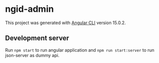 # ngid-admin

This project was generated with [Angular CLI](https://github.com/angular/angular-cli) version 15.0.2.

## Development server

Run `npm start` to run angular application and `npm run start:server` to run json-server as dummy api.
